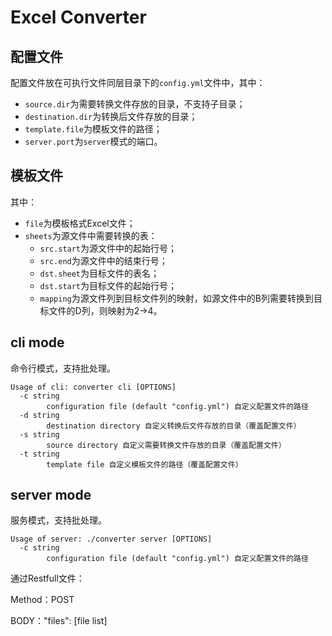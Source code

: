 # Excel Converter

## 配置文件

配置文件放在可执行文件同层目录下的`config.yml`文件中，其中：

- `source.dir`为需要转换文件存放的目录，不支持子目录；
- `destination.dir`为转换后文件存放的目录；
- `template.file`为模板文件的路径；
- `server.port`为`server`模式的端口。

## 模板文件

其中：

- `file`为模板格式Excel文件；
- `sheets`为源文件中需要转换的表：
  - `src.start`为源文件中的起始行号；
  - `src.end`为源文件中的结束行号；
  - `dst.sheet`为目标文件的表名；
  - `dst.start`为目标文件的起始行号；
  - `mapping`为源文件列到目标文件列的映射，如源文件中的B列需要转换到目标文件的D列，则映射为2->4。

## cli mode

命令行模式，支持批处理。

```shell script
Usage of cli: converter cli [OPTIONS]
  -c string
        configuration file (default "config.yml") 自定义配置文件的路径
  -d string
        destination directory 自定义转换后文件存放的目录（覆盖配置文件）
  -s string
        source directory 自定义需要转换文件存放的目录（覆盖配置文件）
  -t string
        template file 自定义模板文件的路径（覆盖配置文件）
```

## server mode

服务模式，支持批处理。

```shell script
Usage of server: ./converter server [OPTIONS]
  -c string
        configuration file (default "config.yml") 自定义配置文件的路径
```

通过Restfull文件：

Method：POST

BODY："files": [file list]